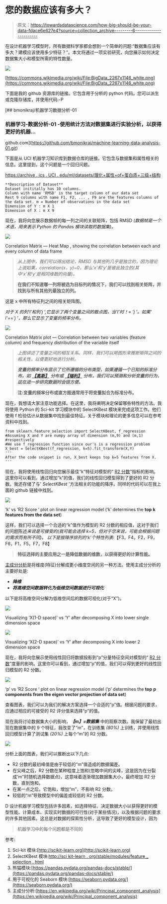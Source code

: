 # 您的数据应该有多大？

> 原文：<https://towardsdatascience.com/how-big-should-be-your-data-fdace6e627e4?source=collection_archive---------6----------------------->

在设计机器学习模型时，所有数据科学家都会想到一个简单的问题:“数据集应该有多大？建模应该使用多少特征？”。本文将通过一项实验研究，向您展示如何决定数据集大小和模型所需的特性数量。

![](img/b7367eb532b18ad67b38520d5beefec9.png)

[https://commons.wikimedia.org/wiki/File:BigData_2267x1146_white.png](https://commons.wikimedia.org/wiki/File:BigData_2267x1146_white.png)

下面是我的 github 资源库的链接。它包含用于分析的 python 代码。您可以派生或克隆存储库，并使用代码:-P

[](https://github.com/bmonikraj/machine-learning-data-analysis-01.git) [## bmonikraj/机器学习数据分析-01

### 机器学习-数据分析-01 -使用统计方法对数据集进行实验分析，以获得更好的机器…

github.com](https://github.com/bmonikraj/machine-learning-data-analysis-01.git) 

下面是从 UCI 机器学习知识库到数据仓库的链接。它包含与数据集和属性相关的信息。这里提到，这个问题是一个回归问题。

[https://archive . ics . UCI . edu/ml/datasets/理化+属性+of+蛋白质+三级+结构](https://archive.ics.uci.edu/ml/datasets/Physicochemical+Properties+of+Protein+Tertiary+Structure)

```
**Description of Dataset**
Dataset inititally has 10 columns. 
Column with name 'RMSD' is the target column of our data set
Rest 9 columns with name F1, F2, ... , F9 are the features columns of the data set. m = Number of observations in the data set
Dimension of Y : m X 1
Dimension of X : m X 9
```

现在，我将向您展示数据帧的每一列之间的关联矩阵，包括 RMSD *(数据帧是一个术语，用来表示 Python 的 Pandas 模块读取的数据集)。*

![](img/d2cfa63aca2c3ee1394f9dddad7e943d.png)

Correlation Matrix — Heat Map , showing the correlation between each and every column of data frame

> *从上图中，我们可以得出结论，RMSD 与其他列几乎是独立的，因为理论上说如果，correlation(x，y)~0，那么‘x’和‘y’是彼此独立的(其中‘x’和‘y’是相同维数的向量)。*
> 
> **在我们不知道哪一列将被选为目标列的情况下，我们可以找到相关矩阵，并找到与所有其他列最独立的列。**

这是 x 中所有特征列之间的相关矩阵图。

*对于 X 的列‘I’和列‘j ’,它显示了两个变量之间的散点图，当‘I’时！= 'j '。如果' i'=='j '，那么它显示了变量的频率分布。*

![](img/6b161558ddf406c8cb828aee35f34d40.png)

Correlation Matrix plot — Correlation between two variables (feature column) and frequency distribution of the variable itself

> *上图讲述了变量之间的相互关系。同样，我们可以用图形来推断矩阵之间的相关性，以便更好地进行分析。*
> 
> ***变量的频率分布显示了它所遵循的分布类型，如果遵循一个已知的标准分布，如*** [***【高斯】***](https://en.wikipedia.org/wiki/Normal_distribution) ***分布或*** [***【瑞利】***](https://en.wikipedia.org/wiki/Rayleigh_distribution) ***分布，我们可以预测和分析变量的行为，这在进一步研究数据时会很方便。***
> 
> **注:变量的频率分布或直方图通常用于将变量拟合为标准分布。**

现在，我想请大家注意功能选择。在这里，我将阐明决定保留哪些特性的方法。我将使用 Python 的 Sci-kit 学习模块中的 SelectKBest 模块来完成这项工作。他们使用 f 检验估计从数据集中找到最佳特征。关于模块和理论的更多信息可以在参考资料中找到。

```
from sklearn.feature_selection import SelectKBest, f_regression
#Assuming X and Y are numpy array of dimension (m,9) and (m,1) #respectively
#We use f_regression function since our's is a regression problem
X_best = SelectKBest(f_regression, k=5).fit_transform(X,Y)
'''
After the code snippet is run, X_best keeps top k=5 features from X.
'''
```

现在，我将使用线性回归向您展示最佳“k”特征对模型的“ [R2 分数](http://scikit-learn.org/stable/modules/model_evaluation.html#r2-score)”指标的影响。这里你可以看到，通过增加“k”的值，我们的线性回归模型得到了更好的 R2 分数。我还存储了与' *SelectKBest* '方法相关的功能的降序。同样的代码可以在我上面的 github 链接中找到。

![](img/598ed8a97419945f3fd384421eeabd37.png)

‘k’ vs ‘R2 Score ‘ plot on linear regression model (‘k’ determines the **top** **k features from the data set**)

这样，我们可以选择一个合适的“k”值作为模型的 R2 分数的相应值，这对于我们的问题陈述*来说是可接受的(我可能会选择 k=5，但对于您来说，可能会根据问题的需求而有所不同)。
以下是按降序排列的‘k’个特性列表:*【F3，F4，F2，F9，F6，F1，F5，F7，F8】

> **特征选择的主要应用之一是降低数据的维数，以获得更好的计算性能。**

[主成分分析](https://en.wikipedia.org/wiki/Principal_component_analysis)是将维度(特征)分解成更小维度空间的另一种方法。使用主成分分析的主要好处是:

*   ***降维***
*   ***将高维空间数据转化为低维空间数据进行可视化***

以下是将高维空间分解为低维空间后的数据可视化(对于“X”)。

![](img/23438f8e77f1795c1031a6e2f308ada8.png)

Visualizing ‘X(1-D space)’ vs ‘Y’ after decomposing X into lower single dimension space

![](img/c410c711d5f4ae5dba07781ec07edc95.png)

Visualizing ‘X(2-D space)’ vs ‘Y’ after decomposing X into lower 2 dimension space

现在，我将向您展示使用线性回归将数据投影到“p”分量特征空间对模型的“ [R2 分数](http://scikit-learn.org/stable/modules/model_evaluation.html#r2-score)”度量的影响。这里你可以看到，通过增加“p”的值，我们可以得到更好的线性回归模型的 R2 分数。

![](img/d8deb0df48f06e455e1ac7c254fd5559.png)

‘p’ vs ‘R2 Score ‘ plot on linear regression model (‘p’ determines the **top** **p components** **from the eigen vector projection of data set**)

查看图表，我们可以为我们的解决方案选择一个合适的“p”值。根据问题的要求，应通过相应的可接受的 R2 评分值来选择“p”的值。

现在我将讨论数据集大小的影响，***【m】=数据集*** 中的观察次数。我保留了最初出现在数据集中的 9 个特征，我改变了“m”，在训练集 *(80%)* 上训练，并使用线性回归模型计算了测试集 *(20%)* 上每个“m”的 R2 分数。

![](img/367b317115e543603a5d8af424dd516e.png)

分析上面的图表，我们可以推断出以下几点:

*   R2 分数的最初峰值是由于较低的“m”值造成的数据偏差。
*   在尖峰之后，R2 分数在某种程度上饱和(忽略中间的尖峰，这是因为在分裂成‘m’’时随机选择数据点)，这意味着逐渐增加数据集大小，最终增加 R2 分数，直到饱和。
*   在某一点之后，它饱和，增加“m”，不影响 R2 分数。
*   较低的“m”导致模型中的偏差或较低的 R2 分数。

D 设计机器学习模型包括许多因素，如选择特征、决定数据大小以获得更好的模型性能、计算成本、实现实时数据的可行性(对于某些情况)，以及根据问题的要求的许多其他因素。这总是对数据的探索性分析，这导致了更好的模型设计，因为

> 机器学习中的每个问题都是不同的

参考:

1.  Sci-kit 模块:[http://scikit-learn.org](http://scikit-learn.org)
2.  SelectKBest 模块:[http://sci kit-learn . org/stable/modules/feature _ selection . html](http://scikit-learn.org/stable/modules/feature_selection.html)
3.  熊猫模块:[https://pandas.pydata.org/pandas-docs/stable/](https://pandas.pydata.org/pandas-docs/stable/)
4.  用于可视化的 Seaborn 模块:[https://seaborn.pydata.org/](https://seaborn.pydata.org/)
5.  主成分分析:[https://en.wikipedia.org/wiki/Principal_component_analysis](https://en.wikipedia.org/wiki/Principal_component_analysis)